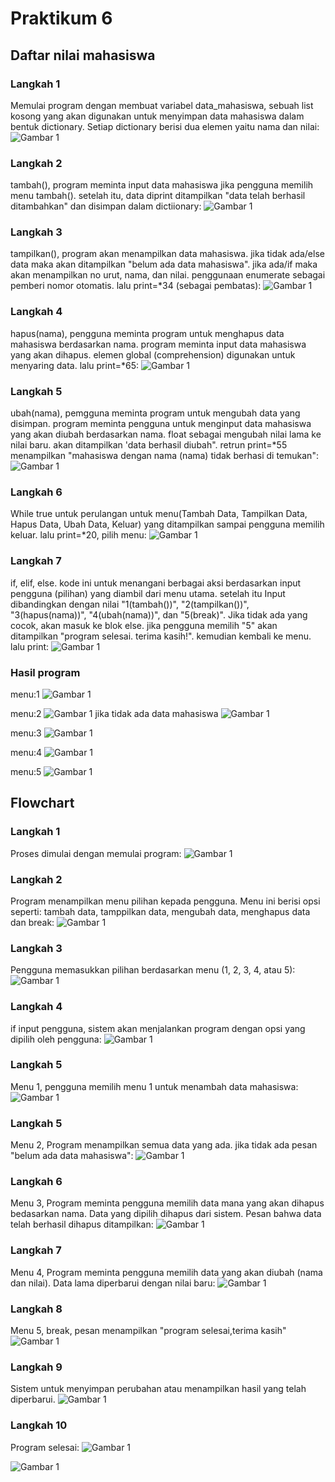 # Praktikum 6
## Daftar nilai mahasiswa

### Langkah 1
Memulai program dengan membuat variabel data_mahasiswa, sebuah list kosong yang akan digunakan untuk menyimpan data mahasiswa dalam bentuk dictionary. Setiap dictionary berisi dua elemen yaitu nama dan nilai:
![Gambar 1](screenshot/woy1.png)

### Langkah 2
tambah(), program meminta input data mahasiswa jika pengguna memilih menu tambah(). setelah itu, data diprint ditampilkan "data telah berhasil ditambahkan" dan disimpan dalam dictiionary:
![Gambar 1](screenshot/woy2.png)

### Langkah 3
tampilkan(), program akan menampilkan data mahasiswa. jika tidak ada/else data maka akan ditampilkan "belum ada data mahasiswa". jika ada/if maka akan menampilkan no urut, nama, dan nilai. penggunaan enumerate sebagai pemberi nomor otomatis. lalu print=*34 (sebagai pembatas):
![Gambar 1](screenshot/woy3.png)

### Langkah 4
hapus(nama), pengguna meminta program untuk menghapus data mahasiswa berdasarkan nama. program meminta input data mahasiswa yang akan dihapus. elemen global (comprehension) digunakan untuk menyaring data. lalu print=*65:
![Gambar 1](screenshot/woy4.png)

### Langkah 5
ubah(nama), pemgguna meminta program untuk mengubah data yang disimpan. program meminta pengguna untuk menginput data mahasiswa yang akan diubah berdasarkan nama. float sebagai mengubah nilai lama ke nilai baru. akan ditampilkan 'data berhasil diubah". retrun print=*55 menampilkan "mahasiswa dengan nama (nama) tidak berhasi di temukan":
![Gambar 1](screenshot/woy5.png)

### Langkah 6
While true untuk perulangan untuk menu(Tambah Data, Tampilkan Data, Hapus Data, Ubah Data, Keluar) yang ditampilkan sampai pengguna memilih keluar. lalu print=*20, pilih menu:
![Gambar 1](screenshot/woy6.png)

### Langkah 7
if, elif, else. kode ini untuk menangani berbagai aksi berdasarkan input pengguna (pilihan) yang diambil dari menu utama. setelah itu Input dibandingkan dengan nilai "1(tambah())", "2(tampilkan())", "3(hapus(nama))", "4(ubah(nama))", dan "5(break)". Jika tidak ada yang cocok, akan masuk ke blok else. jika pengguna memilih "5" akan ditampilkan "program selesai. terima kasih!". kemudian kembali ke menu. lalu print:
![Gambar 1](screenshot/woy7.png)

### Hasil program
menu:1
![Gambar 1](screenshot/woy8.png)

menu:2
![Gambar 1](screenshot/woy9.png)
jika tidak ada data mahasiswa
![Gambar 1](screenshot/woy10.png)

menu:3
![Gambar 1](screenshot/woy11.png)

menu:4
![Gambar 1](screenshot/woy12.png)

menu:5
![Gambar 1](screenshot/woy13.png)

## Flowchart

### Langkah 1
Proses dimulai dengan memulai program:
![Gambar 1](screenshot/woy14.png)

### Langkah 2
Program menampilkan menu pilihan kepada pengguna. Menu ini berisi opsi seperti: tambah data, tamppilkan data, mengubah data, menghapus data dan break:
![Gambar 1](screenshot/woy15.png)

### Langkah 3
Pengguna memasukkan pilihan berdasarkan menu (1, 2, 3, 4, atau 5):
![Gambar 1](screenshot/woy16.png)

### Langkah 4
if input pengguna, sistem akan menjalankan program dengan opsi yang dipilih oleh pengguna:
![Gambar 1](screenshot/woy17.png)

### Langkah 5
Menu 1, pengguna memilih menu 1 untuk menambah data mahasiswa:
![Gambar 1](screenshot/woy18.png)

### Langkah 5
Menu 2, Program menampilkan semua data yang ada. jika tidak ada pesan "belum ada data mahasiswa":
![Gambar 1](screenshot/woy19.png)

### Langkah 6
Menu 3, Program meminta pengguna memilih data mana yang akan dihapus bedasarkan nama. Data yang dipilih dihapus dari sistem. Pesan bahwa data telah berhasil dihapus ditampilkan:
![Gambar 1](screenshot/woy20.png)

### Langkah 7
Menu 4, Program meminta pengguna memilih data yang akan diubah (nama dan nilai). Data lama diperbarui dengan nilai baru:
![Gambar 1](screenshot/woy21.png)

### Langkah 8
Menu 5, break, pesan menampilkan "program selesai,terima kasih"
![Gambar 1](screenshot/woy22.png)

### Langkah 9
Sistem untuk menyimpan perubahan atau menampilkan hasil yang telah diperbarui.
![Gambar 1](screenshot/woy23.png)

### Langkah 10
Program selesai:
![Gambar 1](screenshot/woy24.png)

![Gambar 1](screenshot/woy25.png)